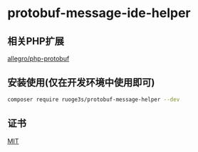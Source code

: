 # protobuf-message-ide-helper

## 相关PHP扩展
[allegro/php-protobuf](https://github.com/allegro/php-protobuf.git)


## 安装使用(仅在开发环境中使用即可)
```bash
composer require ruoge3s/protobuf-message-helper --dev
```


## 证书
[MIT](./LICENSE)
